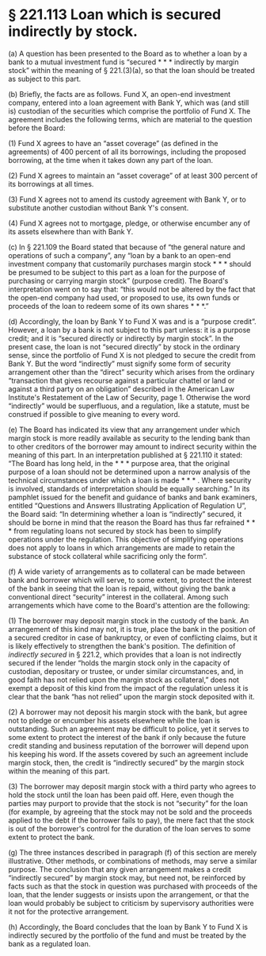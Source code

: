 # § 221.113   Loan which is secured indirectly by stock.

(a) A question has been presented to the Board as to whether a loan by a bank to a mutual investment fund is “secured * * * indirectly by margin stock” within the meaning of § 221.(3)(a), so that the loan should be treated as subject to this part.


(b) Briefly, the facts are as follows. Fund X, an open-end investment company, entered into a loan agreement with Bank Y, which was (and still is) custodian of the securities which comprise the portfolio of Fund X. The agreement includes the following terms, which are material to the question before the Board:


(1) Fund X agrees to have an “asset coverage” (as defined in the agreements) of 400 percent of all its borrowings, including the proposed borrowing, at the time when it takes down any part of the loan.


(2) Fund X agrees to maintain an “asset coverage” of at least 300 percent of its borrowings at all times.


(3) Fund X agrees not to amend its custody agreement with Bank Y, or to substitute another custodian without Bank Y's consent.


(4) Fund X agrees not to mortgage, pledge, or otherwise encumber any of its assets elsewhere than with Bank Y.


(c) In § 221.109 the Board stated that because of “the general nature and operations of such a company”, any “loan by a bank to an open-end investment company that customarily purchases margin stock * * * should be presumed to be subject to this part as a loan for the purpose of purchasing or carrying margin stock” (purpose credit). The Board's interpretation went on to say that: “this would not be altered by the fact that the open-end company had used, or proposed to use, its own funds or proceeds of the loan to redeem some of its own shares * * *.”


(d) Accordingly, the loan by Bank Y to Fund X was and is a “purpose credit”. However, a loan by a bank is not subject to this part unless: it is a purpose credit; and it is “secured directly or indirectly by margin stock”. In the present case, the loan is not “secured directly” by stock in the ordinary sense, since the portfolio of Fund X is not pledged to secure the credit from Bank Y. But the word “indirectly” must signify some form of security arrangement other than the “direct” security which arises from the ordinary “transaction that gives recourse against a particular chattel or land or against a third party on an obligation” described in the American Law Institute's Restatement of the Law of Security, page 1. Otherwise the word “indirectly” would be superfluous, and a regulation, like a statute, must be construed if possible to give meaning to every word.


(e) The Board has indicated its view that any arrangement under which margin stock is more readily available as security to the lending bank than to other creditors of the borrower may amount to indirect security within the meaning of this part. In an interpretation published at § 221.110 it stated: “The Board has long held, in the * * * purpose area, that the original purpose of a loan should not be determined upon a narrow analysis of the technical circumstances under which a loan is made * * * . Where security is involved, standards of interpretation should be equally searching.” In its pamphlet issued for the benefit and guidance of banks and bank examiners, entitled “Questions and Answers Illustrating Application of Regulation U”, the Board said: “In determining whether a loan is “indirectly” secured, it should be borne in mind that the reason the Board has thus far refrained * * * from regulating loans not secured by stock has been to simplify operations under the regulation. This objective of simplifying operations does not apply to loans in which arrangements are made to retain the substance of stock collateral while sacrificing only the form”.


(f) A wide variety of arrangements as to collateral can be made between bank and borrower which will serve, to some extent, to protect the interest of the bank in seeing that the loan is repaid, without giving the bank a conventional direct “security” interest in the collateral. Among such arrangements which have come to the Board's attention are the following:


(1) The borrower may deposit margin stock in the custody of the bank. An arrangement of this kind may not, it is true, place the bank in the position of a secured creditor in case of bankruptcy, or even of conflicting claims, but it is likely effectively to strengthen the bank's position. The definition of *indirectly secured* in § 221.2, which provides that a loan is not indirectly secured if the lender “holds the margin stock only in the capacity of custodian, depositary or trustee, or under similar circumstances, and, in good faith has not relied upon the margin stock as collateral,” does not exempt a deposit of this kind from the impact of the regulation unless it is clear that the bank “has not relied” upon the margin stock deposited with it.


(2) A borrower may not deposit his margin stock with the bank, but agree not to pledge or encumber his assets elsewhere while the loan is outstanding. Such an agreement may be difficult to police, yet it serves to some extent to protect the interest of the bank if only because the future credit standing and business reputation of the borrower will depend upon his keeping his word. If the assets covered by such an agreement include margin stock, then, the credit is “indirectly secured” by the margin stock within the meaning of this part.


(3) The borrower may deposit margin stock with a third party who agrees to hold the stock until the loan has been paid off. Here, even though the parties may purport to provide that the stock is not “security” for the loan (for example, by agreeing that the stock may not be sold and the proceeds applied to the debt if the borrower fails to pay), the mere fact that the stock is out of the borrower's control for the duration of the loan serves to some extent to protect the bank.


(g) The three instances described in paragraph (f) of this section are merely illustrative. Other methods, or combinations of methods, may serve a similar purpose. The conclusion that any given arrangement makes a credit “indirectly secured” by margin stock may, but need not, be reinforced by facts such as that the stock in question was purchased with proceeds of the loan, that the lender suggests or insists upon the arrangement, or that the loan would probably be subject to criticism by supervisory authorities were it not for the protective arrangement.


(h) Accordingly, the Board concludes that the loan by Bank Y to Fund X is indirectly secured by the portfolio of the fund and must be treated by the bank as a regulated loan.




